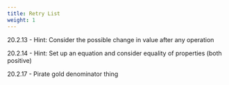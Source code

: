 ```yaml
---
title: Retry List
weight: 1
---
```




20.2.13 - Hint: Consider the possible change in value after any operation

20.2.14 - Hint: Set up an equation and consider equality of properties (both positive)

20.2.17 - Pirate gold denominator thing

